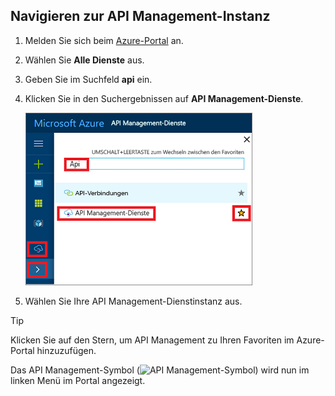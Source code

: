 ## <a name="go-to-your-api-management-instance"></a>Navigieren zur API Management-Instanz

1. Melden Sie sich beim [Azure-Portal](https://portal.azure.com) an. 
2. Wählen Sie **Alle Dienste** aus.  
3. Geben Sie im Suchfeld **api** ein.
4. Klicken Sie in den Suchergebnissen auf **API Management-Dienste**.

    ![Auswählen der API Management-Dienste in den Suchergebnissen](./media/api-management-navigate-to-instance/navigate-to-api-management-services.png)

5. Wählen Sie Ihre API Management-Dienstinstanz aus.

> [!TIP]
> Klicken Sie auf den Stern, um API Management zu Ihren Favoriten im Azure-Portal hinzuzufügen.
>
> Das API Management-Symbol (![API Management-Symbol](./media/api-management-navigate-to-instance/apim-icon.png)) wird nun im linken Menü im Portal angezeigt.
 


